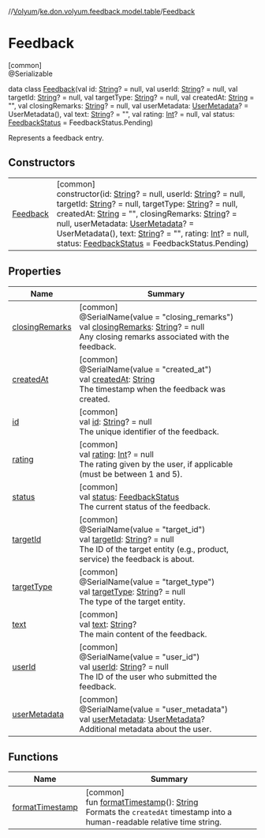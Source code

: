 //[Volyum](../../../index.md)/[ke.don.volyum.feedback.model.table](../index.md)/[Feedback](index.md)

# Feedback

[common]\
@Serializable

data class [Feedback](index.md)(val id: [String](https://kotlinlang.org/api/core/kotlin-stdlib/kotlin/-string/index.html)? = null, val userId: [String](https://kotlinlang.org/api/core/kotlin-stdlib/kotlin/-string/index.html)? = null, val targetId: [String](https://kotlinlang.org/api/core/kotlin-stdlib/kotlin/-string/index.html)? = null, val targetType: [String](https://kotlinlang.org/api/core/kotlin-stdlib/kotlin/-string/index.html)? = null, val createdAt: [String](https://kotlinlang.org/api/core/kotlin-stdlib/kotlin/-string/index.html) = &quot;&quot;, val closingRemarks: [String](https://kotlinlang.org/api/core/kotlin-stdlib/kotlin/-string/index.html)? = null, val userMetadata: [UserMetadata](../-user-metadata/index.md)? = UserMetadata(), val text: [String](https://kotlinlang.org/api/core/kotlin-stdlib/kotlin/-string/index.html)? = &quot;&quot;, val rating: [Int](https://kotlinlang.org/api/core/kotlin-stdlib/kotlin/-int/index.html)? = null, val status: [FeedbackStatus](../-feedback-status/index.md) = FeedbackStatus.Pending)

Represents a feedback entry.

## Constructors

| | |
|---|---|
| [Feedback](-feedback.md) | [common]<br>constructor(id: [String](https://kotlinlang.org/api/core/kotlin-stdlib/kotlin/-string/index.html)? = null, userId: [String](https://kotlinlang.org/api/core/kotlin-stdlib/kotlin/-string/index.html)? = null, targetId: [String](https://kotlinlang.org/api/core/kotlin-stdlib/kotlin/-string/index.html)? = null, targetType: [String](https://kotlinlang.org/api/core/kotlin-stdlib/kotlin/-string/index.html)? = null, createdAt: [String](https://kotlinlang.org/api/core/kotlin-stdlib/kotlin/-string/index.html) = &quot;&quot;, closingRemarks: [String](https://kotlinlang.org/api/core/kotlin-stdlib/kotlin/-string/index.html)? = null, userMetadata: [UserMetadata](../-user-metadata/index.md)? = UserMetadata(), text: [String](https://kotlinlang.org/api/core/kotlin-stdlib/kotlin/-string/index.html)? = &quot;&quot;, rating: [Int](https://kotlinlang.org/api/core/kotlin-stdlib/kotlin/-int/index.html)? = null, status: [FeedbackStatus](../-feedback-status/index.md) = FeedbackStatus.Pending) |

## Properties

| Name | Summary |
|---|---|
| [closingRemarks](closing-remarks.md) | [common]<br>@SerialName(value = &quot;closing_remarks&quot;)<br>val [closingRemarks](closing-remarks.md): [String](https://kotlinlang.org/api/core/kotlin-stdlib/kotlin/-string/index.html)? = null<br>Any closing remarks associated with the feedback. |
| [createdAt](created-at.md) | [common]<br>@SerialName(value = &quot;created_at&quot;)<br>val [createdAt](created-at.md): [String](https://kotlinlang.org/api/core/kotlin-stdlib/kotlin/-string/index.html)<br>The timestamp when the feedback was created. |
| [id](id.md) | [common]<br>val [id](id.md): [String](https://kotlinlang.org/api/core/kotlin-stdlib/kotlin/-string/index.html)? = null<br>The unique identifier of the feedback. |
| [rating](rating.md) | [common]<br>val [rating](rating.md): [Int](https://kotlinlang.org/api/core/kotlin-stdlib/kotlin/-int/index.html)? = null<br>The rating given by the user, if applicable (must be between 1 and 5). |
| [status](status.md) | [common]<br>val [status](status.md): [FeedbackStatus](../-feedback-status/index.md)<br>The current status of the feedback. |
| [targetId](target-id.md) | [common]<br>@SerialName(value = &quot;target_id&quot;)<br>val [targetId](target-id.md): [String](https://kotlinlang.org/api/core/kotlin-stdlib/kotlin/-string/index.html)? = null<br>The ID of the target entity (e.g., product, service) the feedback is about. |
| [targetType](target-type.md) | [common]<br>@SerialName(value = &quot;target_type&quot;)<br>val [targetType](target-type.md): [String](https://kotlinlang.org/api/core/kotlin-stdlib/kotlin/-string/index.html)? = null<br>The type of the target entity. |
| [text](text.md) | [common]<br>val [text](text.md): [String](https://kotlinlang.org/api/core/kotlin-stdlib/kotlin/-string/index.html)?<br>The main content of the feedback. |
| [userId](user-id.md) | [common]<br>@SerialName(value = &quot;user_id&quot;)<br>val [userId](user-id.md): [String](https://kotlinlang.org/api/core/kotlin-stdlib/kotlin/-string/index.html)? = null<br>The ID of the user who submitted the feedback. |
| [userMetadata](user-metadata.md) | [common]<br>@SerialName(value = &quot;user_metadata&quot;)<br>val [userMetadata](user-metadata.md): [UserMetadata](../-user-metadata/index.md)?<br>Additional metadata about the user. |

## Functions

| Name | Summary |
|---|---|
| [formatTimestamp](format-timestamp.md) | [common]<br>fun [formatTimestamp](format-timestamp.md)(): [String](https://kotlinlang.org/api/core/kotlin-stdlib/kotlin/-string/index.html)<br>Formats the `createdAt` timestamp into a human-readable relative time string. |